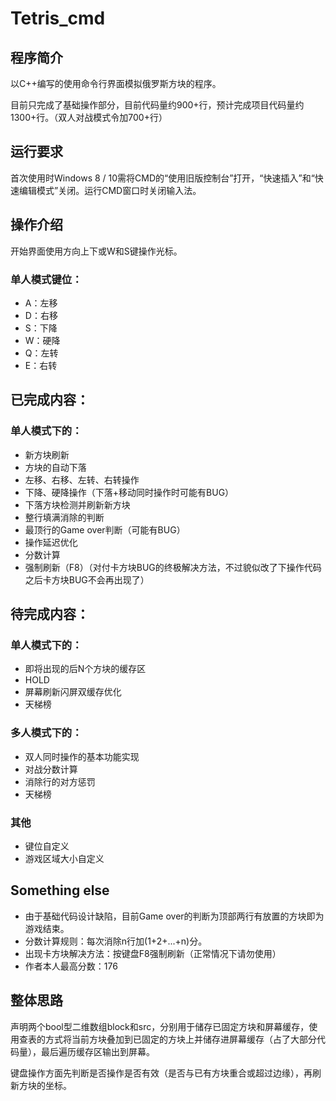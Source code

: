 # Tetris_cmd

## 程序简介

以C++编写的使用命令行界面模拟俄罗斯方块的程序。

目前只完成了基础操作部分，目前代码量约900+行，预计完成项目代码量约1300+行。（双人对战模式令加700+行）

## 运行要求

首次使用时Windows 8 / 10需将CMD的“使用旧版控制台”打开，“快速插入”和“快速编辑模式”关闭。运行CMD窗口时关闭输入法。

## 操作介绍

开始界面使用方向上下或W和S键操作光标。

### 单人模式键位：

- A：左移
- D：右移
- S：下降
- W：硬降
- Q：左转
- E：右转

## 已完成内容：

### 单人模式下的：

- 新方块刷新
- 方块的自动下落
- 左移、右移、左转、右转操作
- 下降、硬降操作（下落+移动同时操作时可能有BUG）
- 下落方块检测并刷新新方块
- 整行填满消除的判断
- 最顶行的Game over判断（可能有BUG）
- 操作延迟优化
- 分数计算
- 强制刷新（F8）（对付卡方块BUG的终极解决方法，不过貌似改了下操作代码之后卡方块BUG不会再出现了）

## 待完成内容：

### 单人模式下的：

- 即将出现的后N个方块的缓存区
- HOLD
- 屏幕刷新闪屏双缓存优化
- 天梯榜

### 多人模式下的：

- 双人同时操作的基本功能实现
- 对战分数计算
- 消除行的对方惩罚
- 天梯榜

### 其他

- 键位自定义
- 游戏区域大小自定义

## Something else

- 由于基础代码设计缺陷，目前Game over的判断为顶部两行有放置的方块即为游戏结束。
- 分数计算规则：每次消除n行加(1+2+...+n)分。
- 出现卡方块解决方法：按键盘F8强制刷新（正常情况下请勿使用）
- 作者本人最高分数：176

## 整体思路

声明两个bool型二维数组block和src，分别用于储存已固定方块和屏幕缓存，使用查表的方式将当前方块叠加到已固定的方块上并储存进屏幕缓存（占了大部分代码量），最后遍历缓存区输出到屏幕。

键盘操作方面先判断是否操作是否有效（是否与已有方块重合或超过边缘），再刷新方块的坐标。
